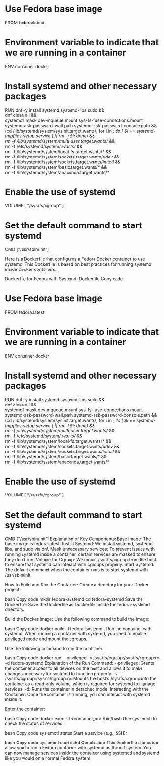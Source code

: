 # Use Fedora base image

FROM fedora:latest

# Environment variable to indicate that we are running in a container

ENV container docker

# Install systemd and other necessary packages

RUN dnf -y install systemd systemd-libs sudo && \
 dnf clean all && \
 systemctl mask dev-mqueue.mount sys-fs-fuse-connections.mount \
 systemd-ask-password-wall.path systemd-ask-password-console.path && \
 (cd /lib/systemd/system/sysinit.target.wants/; for i in _; do [ $i == systemd-tmpfiles-setup.service ] || rm -f $i; done) && \
 rm -f /lib/systemd/system/multi-user.target.wants/_ && \
 rm -f /etc/systemd/system/_.wants/_ && \
 rm -f /lib/systemd/system/local-fs.target.wants/* && \
 rm -f /lib/systemd/system/sockets.target.wants/*udev* && \
 rm -f /lib/systemd/system/sockets.target.wants/*initctl* && \
 rm -f /lib/systemd/system/basic.target.wants/* && \
 rm -f /lib/systemd/system/anaconda.target.wants/\*

# Enable the use of systemd

VOLUME [ "/sys/fs/cgroup" ]

# Set the default command to start systemd

CMD ["/usr/sbin/init"]

Here is a Dockerfile that configures a Fedora Docker container to use systemd. This Dockerfile is based on best practices for running systemd inside Docker containers.

Dockerfile for Fedora with Systemd:
Dockerfile
Copy code

# Use Fedora base image

FROM fedora:latest

# Environment variable to indicate that we are running in a container

ENV container docker

# Install systemd and other necessary packages

RUN dnf -y install systemd systemd-libs sudo && \
 dnf clean all && \
 systemctl mask dev-mqueue.mount sys-fs-fuse-connections.mount \
 systemd-ask-password-wall.path systemd-ask-password-console.path && \
 (cd /lib/systemd/system/sysinit.target.wants/; for i in _; do [ $i == systemd-tmpfiles-setup.service ] || rm -f $i; done) && \
 rm -f /lib/systemd/system/multi-user.target.wants/_ && \
 rm -f /etc/systemd/system/_.wants/_ && \
 rm -f /lib/systemd/system/local-fs.target.wants/* && \
 rm -f /lib/systemd/system/sockets.target.wants/*udev* && \
 rm -f /lib/systemd/system/sockets.target.wants/*initctl* && \
 rm -f /lib/systemd/system/basic.target.wants/* && \
 rm -f /lib/systemd/system/anaconda.target.wants/\*

# Enable the use of systemd

VOLUME [ "/sys/fs/cgroup" ]

# Set the default command to start systemd

CMD ["/usr/sbin/init"]
Explanation of Key Components:
Base Image: The base image is fedora:latest.
Install Systemd: We install systemd, systemd-libs, and sudo via dnf.
Mask unnecessary services: To prevent issues with running systemd inside a container, certain services are masked to ensure they don't run.
Volume for Cgroup: We mount /sys/fs/cgroup from the host to ensure that systemd can interact with cgroups properly.
Start Systemd: The default command when the container runs is to start systemd with /usr/sbin/init.

How to Build and Run the Container:
Create a directory for your Docker project:

bash
Copy code
mkdir fedora-systemd
cd fedora-systemd
Save the Dockerfile: Save the Dockerfile as Dockerfile inside the fedora-systemd directory.

Build the Docker image: Use the following command to build the image:

bash
Copy code
docker build -t fedora-systemd .
Run the container with systemd: When running a container with systemd, you need to enable privileged mode and mount the cgroups.

Use the following command to run the container:

bash
Copy code
docker run --privileged -v /sys/fs/cgroup:/sys/fs/cgroup:ro -d fedora-systemd
Explanation of the Run Command:
--privileged: Grants the container access to all devices on the host and allows it to make changes necessary for systemd to function properly.
-v /sys/fs/cgroup:/sys/fs/cgroup:ro: Mounts the host’s /sys/fs/cgroup into the container as a read-only volume, which is required for systemd to manage services.
-d: Runs the container in detached mode.
Interacting with the Container:
Once the container is running, you can interact with systemd inside it.

Enter the container:

bash
Copy code
docker exec -it <container_id> /bin/bash
Use systemctl to check the status of services:

bash
Copy code
systemctl status
Start a service (e.g., SSH):

bash
Copy code
systemctl start sshd
Conclusion:
This Dockerfile and setup allow you to run a Fedora container with systemd as the init system. You can now manage services inside the container using systemctl and systemd like you would on a normal Fedora system.
